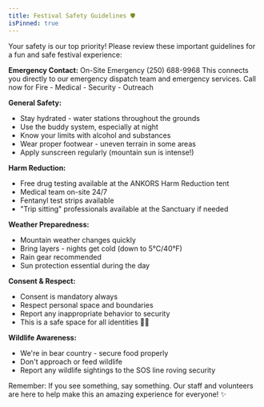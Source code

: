 ```yaml
---
title: Festival Safety Guidelines 🛡️
isPinned: true
---
```


Your safety is our top priority! Please review these important guidelines for a fun and safe festival experience:

**Emergency Contact:** On-Site Emergency (250) 688-9968
This connects you directly to our emergency dispatch team and emergency services.
Call now for Fire - Medical - Security - Outreach

**General Safety:**
- Stay hydrated - water stations throughout the grounds
- Use the buddy system, especially at night
- Know your limits with alcohol and substances
- Wear proper footwear - uneven terrain in some areas
- Apply sunscreen regularly (mountain sun is intense!)

**Harm Reduction:**
- Free drug testing available at the ANKORS Harm Reduction tent
- Medical team on-site 24/7
- Fentanyl test strips available
- "Trip sitting" professionals available at the Sanctuary if needed

**Weather Preparedness:**
- Mountain weather changes quickly
- Bring layers - nights get cold (down to 5°C/40°F)
- Rain gear recommended
- Sun protection essential during the day

**Consent & Respect:**
- Consent is mandatory always
- Respect personal space and boundaries
- Report any inappropriate behavior to security
- This is a safe space for all identities 🏳️‍🌈

**Wildlife Awareness:**
- We're in bear country - secure food properly
- Don't approach or feed wildlife
- Report any wildlife sightings to the SOS line roving security

Remember: If you see something, say something. Our staff and volunteers are here to help make this an amazing experience for everyone! ✨
